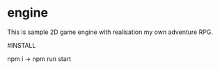 # engine
This is sample 2D game engine with realisation my own adventure RPG.

#INSTALL

npm i -> npm run start
